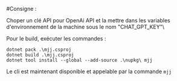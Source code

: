 #Consigne :

Choper un clé API pour OpenAi API et la mettre dans les variables d'environnement de la machine sous le nom "CHAT_GPT_KEY"\

Pour le build, exécuter les commandes : 
```
dotnet pack .\mjj.csproj
dotnet build .\mjj.csproj
dotnet tool install --global --add-source .\nupkg\ mjj
```

Le cli est maintenant disponible et appelable par la commande ```mjj```